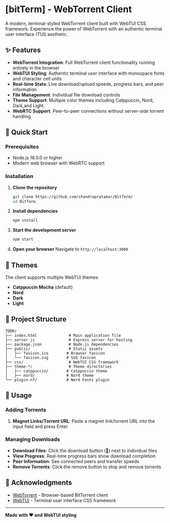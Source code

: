 # [bitTerm] - WebTorrent Client

A modern, terminal-styled WebTorrent client built with WebTUI CSS framework. Experience the power of WebTorrent with an authentic terminal user interface (TUI) aesthetic.


## ✨ Features

- **WebTorrent Integration**: Full WebTorrent client functionality running entirely in the browser
- **WebTUI Styling**: Authentic terminal user interface with monospace fonts and character cell units
- **Real-time Stats**: Live download/upload speeds, progress bars, and peer information
- **File Management**: Individual file download controls 
- **Theme Support**: Multiple color themes including Catppuccin, Nord, Dark,and Light.
- **WebRTC Support**: Peer-to-peer connections without server-side torrent handling

## 🚀 Quick Start

### Prerequisites

- Node.js 18.0.0 or higher
- Modern web browser with WebRTC support

### Installation

1. **Clone the repository**
   ```bash
   git clone https://github.com/chandrapratamar/BitTerm/
   cd BitTerm
   ```

2. **Install dependencies**
   ```bash
   npm install
   ```

3. **Start the development server**
   ```bash
   npm start
   ```

4. **Open your browser**
   Navigate to `http://localhost:3000`

## 🎨 Themes

The client supports multiple WebTUI themes:

- **Catppuccin Mocha** (default)
- **Nord** 
- **Dark** 
- **Light**


## 📁 Project Structure

```
TOOR/
├── index.html              # Main application file
├── server.js               # Express server for hosting
├── package.json            # Node.js dependencies
├── public/                 # Static assets
│   ├── favicon.ico        # Browser favicon
│   └── favicon.svg        # SVG favicon
├── css/                    # WebTUI CSS framework
├── theme-*/                # Theme directories
│   ├── catppuccin/        # Catppuccin theme
│   ├── nord/              # Nord theme
└── plugin-nf/             # Nerd Fonts plugin
```

## 🔧 Usage

### Adding Torrents

1. **Magnet Links/Torrent URL**: Paste a magnet link/torrent URL into the input field and press Enter

### Managing Downloads

- **Download Files**: Click the download button (💾) next to individual files
- **View Progress**: Real-time progress bars show download completion
- **Peer Information**: See connected peers and transfer speeds
- **Remove Torrents**: Click the remove button to stop and remove torrents


## 🙏 Acknowledgments

- [WebTorrent](https://webtorrent.io/) - Browser-based BitTorrent client
- [WebTUI](https://webtui.ironclad.sh/) - Terminal user interface CSS framework

---

**Made with ❤️ and WebTUI styling** 
